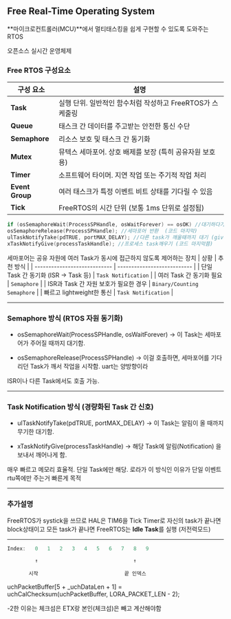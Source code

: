 ## Free Real-Time Operating System
**마이크로컨트롤러(MCU)**에서 멀티태스킹을 쉽게 구현할 수 있도록 도와주는 RTOS

오픈소스 실시간 운영체제

### Free RTOS 구성요소
| 구성 요소           | 설명                                   |
| --------------- | ------------------------------------ |
| **Task**        | 실행 단위. 일반적인 함수처럼 작성하고 FreeRTOS가 스케줄링 |
| **Queue**       | 태스크 간 데이터를 주고받는 안전한 통신 수단            |
| **Semaphore**   | 리소스 보호 및 태스크 간 동기화                   |
| **Mutex**       | 뮤텍스 세마포어. 상호 배제를 보장 (특히 공유자원 보호용)    |
| **Timer**       | 소프트웨어 타이머. 지연 작업 또는 주기적 작업 처리        |
| **Event Group** | 여러 태스크가 특정 이벤트 비트 상태를 기다릴 수 있음       |
| **Tick**        | FreeRTOS의 시간 단위 (보통 1ms 단위로 설정됨)     |

```c
if (osSemaphoreWait(ProcessSPHandle, osWaitForever) == osOK) //대기하다가 osSemaphoreWait로  세마포어 획득
osSemaphoreRelease(ProcessSPHandle); //세마포어 반환  (코드 마지막)
ulTaskNotifyTake(pdTRUE, portMAX_DELAY); //다른 task가 깨울때까지 대기 (give로깨움)
xTaskNotifyGive(processTaskHandle); //프로세스 task깨우기 (코드 마지막쯤) 

```
세마포어는 공유 자원에 여러 Task가 동시에 접근하지 않도록 제어하는 장치
| 상황                           | 추천 방식                       |
| ---------------------------- | --------------------------- |
| 단일 Task 간 동기화 (ISR → Task 등) | `Task Notification`         |
| 여러 Task 간 동기화 필요             | `Semaphore`                 |
| ISR과 Task 간 자원 보호가 필요한 경우    | `Binary/Counting Semaphore` |
| 빠르고 lightweight한 통신          | `Task Notification`         |
***
### Semaphore 방식 (RTOS 자원 동기화)
- osSemaphoreWait(ProcessSPHandle, osWaitForever)
  → 이 Task는 세마포어가 주어질 때까지 대기함.

- osSemaphoreRelease(ProcessSPHandle)
→ 이걸 호출하면, 세마포어를 기다리던 Task가 깨서 작업을 시작함.
uart는 양방향이라 

ISR이나 다른 Task에서도 호출 가능.
***
### Task Notification 방식 (경량화된 Task 간 신호)
- ulTaskNotifyTake(pdTRUE, portMAX_DELAY)
  → 이 Task는 알림이 올 때까지 무기한 대기함.

- xTaskNotifyGive(processTaskHandle)
  → 해당 Task에 알림(Notification) 을 보내서 깨어나게 함.

매우 빠르고 메모리 효율적. 단일 Task에만 해당.
로라가 이 방식인 이유가 단일 이벤트 rtu쪽에만 주는거 빠른게 목적
***
### 추가설명
FreeRTOS가 systick을 쓰므로  HAL은 TIM6을 Tick Timer로 
자신의 task가 끝나면 block상태이고 모든 task가 끝나면 FreeRTOS는 **Idle Task**를 실행 (저전력모드)
***

```c
Index:   0   1   2   3   4   5   6   7   8   9

         ↑                               ↑
         
       시작                            끝 인덱스
```
uchPacketBuffer[5 + _uchDataLen + 1] = uchCalChecksum(uchPacketBuffer, LORA_PACKET_LEN - 2); 

-2한 이유는 체크섬은 ETX랑 본인(체크섬)은 빼고 계산해야함



